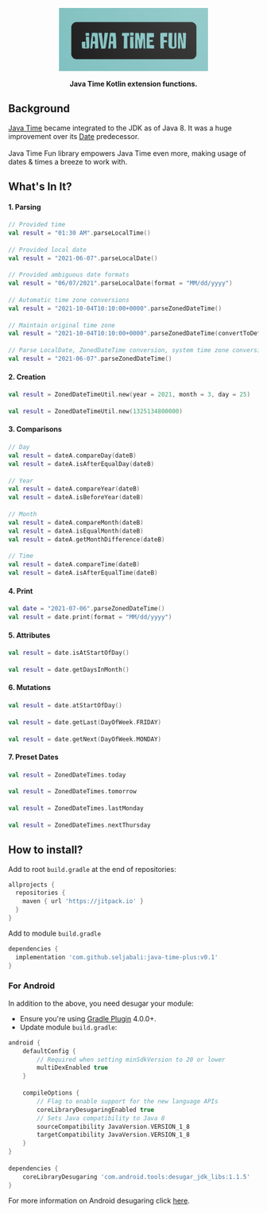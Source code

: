 <p align="center" >
  <img src="screenshots/logo.png" width=300px alt="SwiftDate" title="SwiftDate">
</p>

<p align="center"><strong>Java Time Kotlin extension functions.</strong></p>

## Background
[Java Time](https://docs.oracle.com/javase/8/docs/api/java/time/package-summary.html) became integrated to the JDK as of Java 8. It was a huge improvement over its [Date](https://docs.oracle.com/javase/8/docs/api/java/sql/Date.html) predecessor.<br><br>
Java Time Fun library empowers Java Time even more, making usage of dates & times a breeze to work with.

## What's In It?
#### 1. Parsing
```kotlin
// Provided time
val result = "01:30 AM".parseLocalTime()

// Provided local date
val result = "2021-06-07".parseLocalDate()

// Provided ambiguous date formats
val result = "06/07/2021".parseLocalDate(format = "MM/dd/yyyy")

// Automatic time zone conversions
val result = "2021-10-04T10:10:00+0000".parseZonedDateTime()

// Maintain original time zone
val result = "2021-10-04T10:10:00+0000".parseZonedDateTime(convertToDefaultTimeZone = false)

// Parse LocalDate, ZonedDateTime conversion, system time zone conversion
val result = "2021-06-07".parseZonedDateTime()
```
#### 2. Creation
```kotlin
val result = ZonedDateTimeUtil.new(year = 2021, month = 3, day = 25)

val result = ZonedDateTimeUtil.new(1325134800000)
```

#### 3. Comparisons
```kotlin
// Day
val result = dateA.compareDay(dateB)
val result = dateA.isAfterEqualDay(dateB)

// Year
val result = dateA.compareYear(dateB)
val result = dateA.isBeforeYear(dateB)

// Month
val result = dateA.compareMonth(dateB)
val result = dateA.isEqualMonth(dateB)
val result = dateA.getMonthDifference(dateB)

// Time
val result = dateA.compareTime(dateB)
val result = dateA.isAfterEqualTime(dateB)
```

#### 4. Print
```kotlin
val date = "2021-07-06".parseZonedDateTime()
val result = date.print(format = "MM/dd/yyyy")
```

#### 5. Attributes
```kotlin
val result = date.isAtStartOfDay()

val result = date.getDaysInMonth()
```

#### 6. Mutations
```kotlin
val result = date.atStartOfDay()

val result = date.getLast(DayOfWeek.FRIDAY)

val result = date.getNext(DayOfWeek.MONDAY)
```

#### 7. Preset Dates
```kotlin
val result = ZonedDateTimes.today

val result = ZonedDateTimes.tomorrow

val result = ZonedDateTimes.lastMonday

val result = ZonedDateTimes.nextThursday
```

## How to install?
Add to root `build.gradle` at the end of repositories:
```gradle
allprojects {
  repositories {
    maven { url 'https://jitpack.io' }
  }
}
```
Add to module `build.gradle`
```gradle
dependencies {
  implementation 'com.github.seljabali:java-time-plus:v0.1'
}  
```
### For Android
In addition to the above, you need desugar your module:
- Ensure you're using [Gradle Plugin](https://developer.android.com/studio/releases/gradle-plugin#updating-plugin) 4.0.0+.
- Update module `build.gradle`:
```gradle
android {
    defaultConfig {
        // Required when setting minSdkVersion to 20 or lower
        multiDexEnabled true
    }

    compileOptions {
        // Flag to enable support for the new language APIs
        coreLibraryDesugaringEnabled true
        // Sets Java compatibility to Java 8
        sourceCompatibility JavaVersion.VERSION_1_8
        targetCompatibility JavaVersion.VERSION_1_8
    }
}

dependencies {
    coreLibraryDesugaring 'com.android.tools:desugar_jdk_libs:1.1.5'
}
```
For more information on Android desugaring click [here](https://developer.android.com/studio/write/java8-support#library-desugaring).
